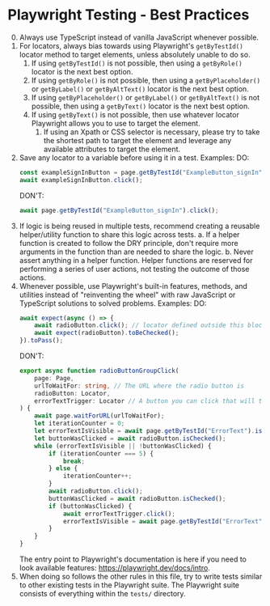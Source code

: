 # Playwright Testing - Best Practices
0. Always use TypeScript instead of vanilla JavaScript whenever possible.
1. For locators, always bias towards using Playwright's `getByTestId()` locator method to target elements, unless absolutely unable to do so.
    1. If using `getByTestId()` is not possible, then using a `getByRole()` locator is the next best option.
    2. If using `getByRole()` is not possible, then using a `getByPlaceholder()` or `getByLabel()` or `getByAltText()` locator is the next best option.
    3. If using `getByPlaceholder()` or `getByLabel()` or `getByAltText()` is not possible, then using a `getByText()` locator is the next best option.
    4. If using `getByText()` is not possible, then use whatever locator Playwright allows you to use to target the element.
        1. If using an Xpath or CSS selector is necessary, please try to take the shortest path to target the element and leverage any available attributes to target the element.
2. Save any locator to a variable before using it in a test. Examples:
    DO:
    ```typescript
    const exampleSignInButton = page.getByTestId("ExampleButton_signIn");
    await exampleSignInButton.click();
    ```
    DON'T:
    ```typescript
    await page.getByTestId("ExampleButton_signIn").click();
    ```
3. If logic is being reused in multiple tests, recommend creating a reusable helper/utility function to share this logic across tests. a. If a helper function is created to follow the DRY principle, don't require more arguments in the function than are needed to share the logic. b. Never assert anything in a helper function. Helper functions are reserved for performing a series of user actions, not testing the outcome of those actions.
4. Whenever possible, use Playwright's built-in features, methods, and utilities instead of "reinventing the wheel" with raw JavaScript or TypeScript solutions to solved problems. Examples:
    DO:
    ```typescript
    await expect(async () => {
        await radioButton.click(); // locator defined outside this block
        await expect(radioButton).toBeChecked();
    }).toPass();
    ```
    DON'T:
    ```typescript
    export async function radioButtonGroupClick(
        page: Page,
        urlToWaitFor: string, // The URL where the radio button is
        radioButton: Locator,
        errorTextTrigger: Locator // A button you can click that will throw error text if the radio button wasn't clicked
    ) {
        await page.waitForURL(urlToWaitFor);
        let iterationCounter = 0;
        let errorTextIsVisible = await page.getByTestId("ErrorText").isVisible();
        let buttonWasClicked = await radioButton.isChecked();
        while (errorTextIsVisible || !buttonWasClicked) {
            if (iterationCounter === 5) {
                break;
            } else {
                iterationCounter++;
            }
            await radioButton.click();
            buttonWasClicked = await radioButton.isChecked();
            if (buttonWasClicked) {
                await errorTextTrigger.click();
                errorTextIsVisible = await page.getByTestId("ErrorText").isVisible();
            }
        }
    }
    ```
    The entry point to Playwright's documentation is here if you need to look available features: https://playwright.dev/docs/intro.
5. When doing so follows the other rules in this file, try to write tests similar to other existing tests in the Playwright suite. The Playwright suite consists of everything within the `tests/` directory.
